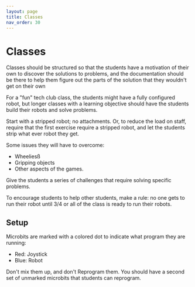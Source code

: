 ```yaml
---
layout: page
title: Classes
nav_order: 30
---
```


# Classes

Classes should be structured so that the students have a motivation of their own
to discover the solutions to problems, and the documentation should be there to
help them figure out the parts of the solution that they wouldn't get on their
own

For a "fun" tech club class, the students might have a fully configured robot,
but longer classes with a learning objective should have the students build
their robots and solve problems. 

Start with a stripped robot; no attachments. Or, to reduce the load on staff,
require that the first exercise require a stripped robot, and let the students
strip what ever robot they get. 

Some issues they will have to overcome:

* Wheeliesß
* Gripping objects
* Other aspects of the games. 

Give the students a series of challenges that require solving specific problems. 


To encourage students to help other students, make a rule: no one gets to run
their robot until 3/4 or all of the class is ready to run their robots. 

## Setup

Microbits are marked with a colored dot to indicate what program they are running:

* Red: Joystick
* Blue: Robot

Don't mix them up, and don't Reprogram them. You should have a second set of unmarked microbits that students can reprogram. 
